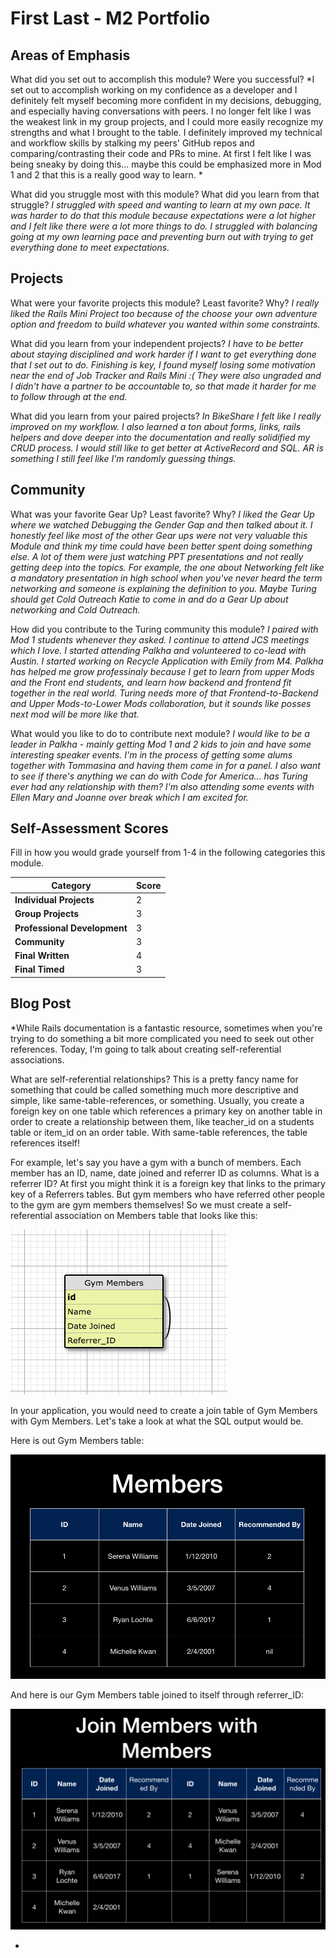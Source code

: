 # First Last - M2 Portfolio

## Areas of Emphasis

What did you set out to accomplish this module? Were you successful?
*I set out to accomplish working on my confidence as a developer and I definitely felt myself becoming more confident in my decisions, debugging, and especially having conversations with peers. I no longer felt like I was the weakest link in my group projects, and I could more easily recognize my strengths and what I brought to the table.
I definitely improved my technical and workflow skills by stalking my peers' GitHub repos and comparing/contrasting their code and PRs to mine. At first I felt like I was being sneaky by doing this... maybe this could be emphasized more in Mod 1 and 2 that this is a really good way to learn. *

What did you struggle most with this module? What did you learn from that struggle?
*I struggled with speed and wanting to learn at my own pace. It was harder to do that this module because expectations were a lot higher and I felt like there were a lot more things to do. I struggled with balancing going at my own learning pace and preventing burn out with trying to get everything done to meet expectations.*

## Projects

What were your favorite projects this module? Least favorite? Why?
*I really liked the Rails Mini Project too because of the choose your own adventure option and freedom to build whatever you wanted within some constraints.*

What did you learn from your independent projects?
*I have to be better about staying disciplined and work harder if I want to get everything done that I set out to do. Finishing is key, I found myself losing some motivation near the end of Job Tracker and Rails Mini :( They were also ungraded and I didn't have a partner to be accountable to, so that made it harder for me to follow through at the end.*

What did you learn from your paired projects?
*In BikeShare I felt like I really improved on my workflow. I also learned a ton about forms, links, rails helpers and dove deeper into the documentation and really solidified my CRUD process.
I would still like to get better at ActiveRecord and SQL. AR is something I still feel like I'm randomly guessing things.*

## Community

What was your favorite Gear Up? Least favorite? Why?
*I liked the Gear Up where we watched Debugging the Gender Gap and then talked about it. I honestly feel like most of the other Gear ups were not very valuable this Module and think my time could have been better spent doing something else. A lot of them were just watching PPT presentations and not really getting deep into the topics. For example, the one about Networking felt like a mandatory presentation in high school when you've never heard the term networking and someone is explaining the definition to you. Maybe Turing should get Cold Outreach Katie to come in and do a Gear Up about networking and Cold Outreach.*

How did you contribute to the Turing community this module?
*I paired with Mod 1 students whenever they asked.
I continue to attend JCS meetings which I love.
I started attending Palkha and volunteered to co-lead with Austin. I started working on Recycle Application with Emily from M4. Palkha has helped me grow professinaly because I get to learn from upper Mods and the Front end students, and learn how backend and frontend fit together in the real world. Turing needs more of that Frontend-to-Backend and Upper Mods-to-Lower Mods collaboration, but it sounds like posses next mod will be more like that.*

What would you like to do to contribute next module?
*I would like to be a leader in Palkha - mainly getting Mod 1 and 2 kids to join and have some interesting speaker events. I'm in the process of getting some alums together with Tommasina and having them come in for a panel. I also want to see if there's anything we can do with Code for America... has Turing ever had any relationship with them? I'm also attending some events with Ellen Mary and Joanne over break which I am excited for.*

## Self-Assessment Scores

Fill in how you would grade yourself from 1-4 in the following categories this module.

| Category                     | Score |
| -----------------------------| ----- |
| **Individual Projects**      |   2   |
| **Group Projects**           |   3   |
| **Professional Development** |   3   |
| **Community**                |   3   |
| **Final Written**            |   4   |
| **Final Timed**              |   3   |

## Blog Post
*While Rails documentation is a fantastic resource, sometimes when you're trying to do something a bit more complicated you need to seek out other references. Today, I'm going to talk about creating self-referential associations.

What are self-referential relationships? This is a pretty fancy name for something that could be called something much more descriptive and simple, like  same-table-references, or something. Usually, you create a foreign key on one table which references a primary key on another table in order to create a relationship between them, like teacher_id on a students table or item_id on an order table. With same-table references, the table references itself!

For example, let's say you have a gym with a bunch of members. Each member has an ID, name, date joined and referrer ID as columns. What is a referrer ID? At first you might think it is a foreign key that links to the primary key of a Referrers tables. But gym members who have referred other people to the gym are gym members themselves! So we must create a self-referential association on Members table that looks like this:

![Schema for Gym Members](self-referencing.png?raw=true)

In your application, you would need to create a join table of Gym Members with Gym Members. Let's take a look at what the SQL output would be.

Here is out Gym Members table:

![Gym members self-join](gym_members.png?raw=true)

And here is our Gym Members table joined to itself through referrer_ID:

![Gym members self-join](gym_members_join.png?raw=true)

*

